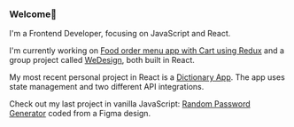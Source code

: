 ### Welcome👋
 I'm a Frontend Developer, focusing on JavaScript and React.
 
 I'm currently working on <a href="https://github.com/klezi10/foodster">Food order menu app with Cart using Redux</a> and a group project called <a href="https://github.com/chingu-voyages/v40-geckos-team-19">WeDesign</a>, both built in React.
 
 My most recent personal project in React is a <a href="https://github.com/klezi10/react-my-dictionary-app">Dictionary App</a>. The app uses state management and two different API integrations.
 
 Check out my last project in vanilla JavaScript: <a href="https://github.com/klezi10/random-password-generator">Random Password Generator</a> coded from a Figma design.

<!--
**klezi10/klezi10** is a ✨ _special_ ✨ repository because its `README.md` (this file) appears on your GitHub profile.

Here are some ideas to get you started:

- 🔭 I’m currently working on ...
- 🌱 I’m currently learning ...
- 👯 I’m looking to collaborate on ...
- 🤔 I’m looking for help with ...
- 💬 Ask me about ...
- 📫 How to reach me: ...
- 😄 Pronouns: ...
- ⚡ Fun fact: ...
-->

